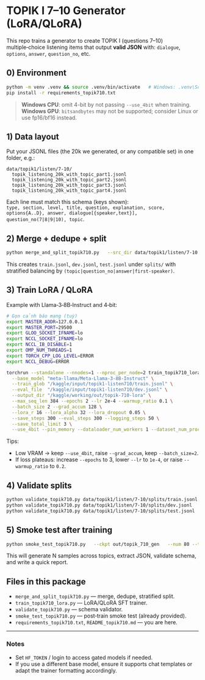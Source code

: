 # TOPIK I 7–10 Generator (LoRA/QLoRA)

This repo trains a generator to create TOPIK I (questions 7–10) multiple‑choice listening items that output **valid JSON** with: `dialogue`, `options`, `answer`, `question_no`, etc.

## 0) Environment
```bash
python -m venv .venv && source .venv/bin/activate   # Windows: .venv\Scripts\activate
pip install -r requirements_topik710.txt
```
> **Windows CPU**: omit 4-bit by not passing `--use_4bit` when training.  
> **Windows GPU**: `bitsandbytes` may not be supported; consider Linux or use fp16/bf16 instead.

## 1) Data layout
Put your JSONL files (the 20k we generated, or any compatible set) in one folder, e.g.:
```
data/topik1/listen/7-10/
  topik_listening_20k_with_topic_part1.jsonl
  topik_listening_20k_with_topic_part2.jsonl
  topik_listening_20k_with_topic_part3.jsonl
  topik_listening_20k_with_topic_part4.jsonl
```
Each line must match this schema (keys shown):  
`type, section, level, title, question, explanation, score, options{A..D}, answer, dialogue[{speaker,text}], question_no(7|8|9|10), topic`.

## 2) Merge + dedupe + split
```bash
python merge_and_split_topik710.py   --src_dir data/topik1/listen/7-10   --out_dir data/topik1/listen/7-10/splits   --ratios 0.9 0.05 0.05 --seed 42
```
This creates `train.jsonl`, `dev.jsonl`, `test.jsonl` under `splits/` with stratified balancing by `(topic|question_no|answer|first-speaker)`.

## 3) Train LoRA / QLoRA
Example with Llama‑3‑8B‑Instruct and 4‑bit:
```bash
# Gọn cảnh báo mạng (tuỳ)
export MASTER_ADDR=127.0.0.1
export MASTER_PORT=29500
export GLOO_SOCKET_IFNAME=lo
export NCCL_SOCKET_IFNAME=lo
export NCCL_IB_DISABLE=1
export OMP_NUM_THREADS=1
export TORCH_CPP_LOG_LEVEL=ERROR
export NCCL_DEBUG=ERROR

torchrun --standalone --nnodes=1 --nproc_per_node=2 train_topik710_lora.py \
  --base_model "meta-llama/Meta-Llama-3-8B-Instruct" \
  --train_glob "/kaggle/input/topik1-listen710/train.jsonl" \
  --eval_file  "/kaggle/input/topik1-listen710/dev.jsonl" \
  --output_dir "/kaggle/working/out/topik-710-lora" \
  --max_seq_len 384 --epochs 2 --lr 2e-4 --warmup_ratio 0.1 \
  --batch_size 2 --grad_accum 128 \
  --lora_r 16 --lora_alpha 32 --lora_dropout 0.05 \
  --save_steps 300 --eval_steps 300 --logging_steps 50 \
  --save_total_limit 3 \
  --use_4bit --pin_memory --dataloader_num_workers 1 --dataset_num_proc 1 --tf32

```
Tips:
- Low VRAM → keep `--use_4bit`, raise `--grad_accum`, keep `--batch_size=2`.
- If loss plateaus: increase `--epochs` to 3, lower `--lr` to `1e-4`, or raise `--warmup_ratio` to `0.2`.

## 4) Validate splits
```bash
python validate_topik710.py data/topik1/listen/7-10/splits/train.jsonl
python validate_topik710.py data/topik1/listen/7-10/splits/dev.jsonl
python validate_topik710.py data/topik1/listen/7-10/splits/test.jsonl
```

## 5) Smoke test after training
```bash
python smoke_test_topik710.py   --ckpt out/topik_710_gen   --num 80 --temperature 0.7   --outfile smoke_topik710_outputs.jsonl   --report smoke_topik710_report.txt
```
This will generate N samples across topics, extract JSON, validate schema, and write a quick report.

## Files in this package
- `merge_and_split_topik710.py` — merge, dedupe, stratified split.
- `train_topik710_lora.py` — LoRA/QLoRA SFT trainer.
- `validate_topik710.py` — schema validator.
- `smoke_test_topik710.py` — post‑train smoke test (already provided).
- `requirements_topik710.txt`, `README_topik710.md` — you are here.

---

### Notes
- Set `HF_TOKEN` / login to access gated models if needed.
- If you use a different base model, ensure it supports chat templates or adapt the trainer formatting accordingly.
